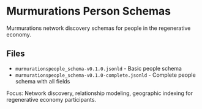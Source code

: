 # Murmurations Person Schemas

Murmurations network discovery schemas for people in the regenerative economy.

## Files
- `murmurationspeople_schema-v0.1.0.jsonld` - Basic people schema
- `murmurationspeople_schema-v0.1.0-complete.jsonld` - Complete people schema with all fields

Focus: Network discovery, relationship modeling, geographic indexing for regenerative economy participants.